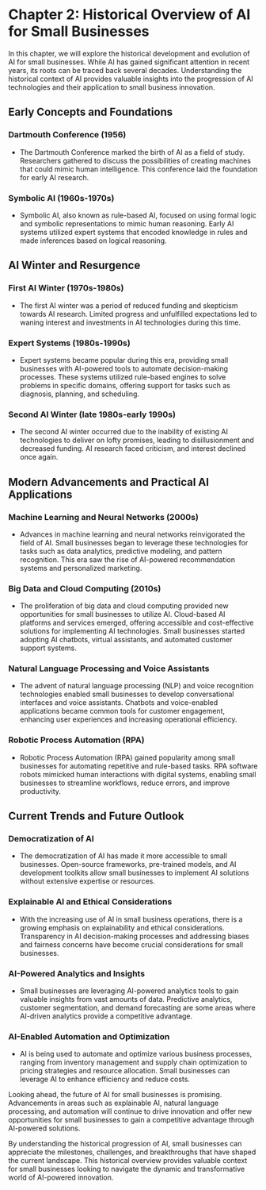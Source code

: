 Chapter 2: Historical Overview of AI for Small Businesses
=========================================================

In this chapter, we will explore the historical development and evolution of AI for small businesses. While AI has gained significant attention in recent years, its roots can be traced back several decades. Understanding the historical context of AI provides valuable insights into the progression of AI technologies and their application to small business innovation.

Early Concepts and Foundations
------------------------------

### Dartmouth Conference (1956)

* The Dartmouth Conference marked the birth of AI as a field of study. Researchers gathered to discuss the possibilities of creating machines that could mimic human intelligence. This conference laid the foundation for early AI research.

### Symbolic AI (1960s-1970s)

* Symbolic AI, also known as rule-based AI, focused on using formal logic and symbolic representations to mimic human reasoning. Early AI systems utilized expert systems that encoded knowledge in rules and made inferences based on logical reasoning.

AI Winter and Resurgence
------------------------

### First AI Winter (1970s-1980s)

* The first AI winter was a period of reduced funding and skepticism towards AI research. Limited progress and unfulfilled expectations led to waning interest and investments in AI technologies during this time.

### Expert Systems (1980s-1990s)

* Expert systems became popular during this era, providing small businesses with AI-powered tools to automate decision-making processes. These systems utilized rule-based engines to solve problems in specific domains, offering support for tasks such as diagnosis, planning, and scheduling.

### Second AI Winter (late 1980s-early 1990s)

* The second AI winter occurred due to the inability of existing AI technologies to deliver on lofty promises, leading to disillusionment and decreased funding. AI research faced criticism, and interest declined once again.

Modern Advancements and Practical AI Applications
-------------------------------------------------

### Machine Learning and Neural Networks (2000s)

* Advances in machine learning and neural networks reinvigorated the field of AI. Small businesses began to leverage these technologies for tasks such as data analytics, predictive modeling, and pattern recognition. This era saw the rise of AI-powered recommendation systems and personalized marketing.

### Big Data and Cloud Computing (2010s)

* The proliferation of big data and cloud computing provided new opportunities for small businesses to utilize AI. Cloud-based AI platforms and services emerged, offering accessible and cost-effective solutions for implementing AI technologies. Small businesses started adopting AI chatbots, virtual assistants, and automated customer support systems.

### Natural Language Processing and Voice Assistants

* The advent of natural language processing (NLP) and voice recognition technologies enabled small businesses to develop conversational interfaces and voice assistants. Chatbots and voice-enabled applications became common tools for customer engagement, enhancing user experiences and increasing operational efficiency.

### Robotic Process Automation (RPA)

* Robotic Process Automation (RPA) gained popularity among small businesses for automating repetitive and rule-based tasks. RPA software robots mimicked human interactions with digital systems, enabling small businesses to streamline workflows, reduce errors, and improve productivity.

Current Trends and Future Outlook
---------------------------------

### Democratization of AI

* The democratization of AI has made it more accessible to small businesses. Open-source frameworks, pre-trained models, and AI development toolkits allow small businesses to implement AI solutions without extensive expertise or resources.

### Explainable AI and Ethical Considerations

* With the increasing use of AI in small business operations, there is a growing emphasis on explainability and ethical considerations. Transparency in AI decision-making processes and addressing biases and fairness concerns have become crucial considerations for small businesses.

### AI-Powered Analytics and Insights

* Small businesses are leveraging AI-powered analytics tools to gain valuable insights from vast amounts of data. Predictive analytics, customer segmentation, and demand forecasting are some areas where AI-driven analytics provide a competitive advantage.

### AI-Enabled Automation and Optimization

* AI is being used to automate and optimize various business processes, ranging from inventory management and supply chain optimization to pricing strategies and resource allocation. Small businesses can leverage AI to enhance efficiency and reduce costs.

Looking ahead, the future of AI for small businesses is promising. Advancements in areas such as explainable AI, natural language processing, and automation will continue to drive innovation and offer new opportunities for small businesses to gain a competitive advantage through AI-powered solutions.

By understanding the historical progression of AI, small businesses can appreciate the milestones, challenges, and breakthroughs that have shaped the current landscape. This historical overview provides valuable context for small businesses looking to navigate the dynamic and transformative world of AI-powered innovation.
